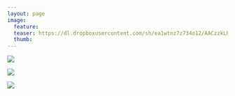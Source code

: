 ```yaml
---
layout: page
image:
  feature:
  teaser: https://dl.dropboxusercontent.com/sh/ea1wtnz7z734o12/AACzzkLRLesT1_LUrqrxp9Z6a/luontokuvat/syksy/DSC14619-245px.jpg
  thumb:
---
```


[![](https://dl.dropboxusercontent.com/sh/ea1wtnz7z734o12/AABC_PVPsHW9NXTiGrf96S_na/luontokuvat/syksy/DSC14619-800px.jpg)](https://dl.dropboxusercontent.com/sh/ea1wtnz7z734o12/AACR1bW2xJ6MXmUfu_pHsVz6a/luontokuvat/syksy/DSC14619.jpg)

[![](https://dl.dropboxusercontent.com/sh/ea1wtnz7z734o12/AAAFxuntm1Krk_5JLqG_UjMZa/luontokuvat/syksy/2/DSC14645-800px.jpg)](https://dl.dropboxusercontent.com/sh/ea1wtnz7z734o12/AADQaijubN1tK2hG18l-ANZxa/luontokuvat/syksy/2/DSC14645.jpg)

[![](https://dl.dropboxusercontent.com/sh/ea1wtnz7z734o12/AAD_-cZIE7BkdfScJ0Qlf4G9a/luontokuvat/syksy/2/DSC14650-800px.jpg)](https://dl.dropboxusercontent.com/sh/ea1wtnz7z734o12/AABfeHPhEhMtaleIfpuglL4Ha/luontokuvat/syksy/2/DSC14650.jpg)
